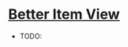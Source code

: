 # [Better Item View](https://www.mousehuntgame.com/preferences.php?tab=mousehunt-improved-settings#mousehunt-improved-settings-better-better-item-view)

- TODO:
